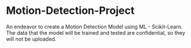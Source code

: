 # Motion-Detection-Project
An endeavor to create a Motion Detection Model using ML - Scikit-Learn. The data that the model will be trained and tested are confidential, so they will not be uploaded.
